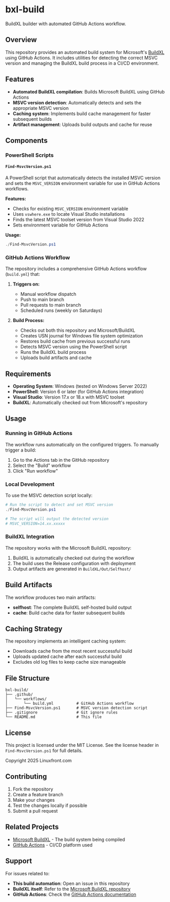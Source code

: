 # bxl-build

BuildXL builder with automated GitHub Actions workflow.

## Overview

This repository provides an automated build system for Microsoft's [BuildXL](https://github.com/microsoft/BuildXL) using GitHub Actions. It includes utilities for detecting the correct MSVC version and managing the BuildXL build process in a CI/CD environment.

## Features

- **Automated BuildXL compilation**: Builds Microsoft BuildXL using GitHub Actions
- **MSVC version detection**: Automatically detects and sets the appropriate MSVC version
- **Caching system**: Implements build cache management for faster subsequent builds
- **Artifact management**: Uploads build outputs and cache for reuse

## Components

### PowerShell Scripts

#### `Find-MsvcVersion.ps1`

A PowerShell script that automatically detects the installed MSVC version and sets the `MSVC_VERSION` environment variable for use in GitHub Actions workflows.

**Features:**
- Checks for existing `MSVC_VERSION` environment variable
- Uses `vswhere.exe` to locate Visual Studio installations
- Finds the latest MSVC toolset version from Visual Studio 2022
- Sets environment variable for GitHub Actions

**Usage:**
```powershell
./Find-MsvcVersion.ps1
```

### GitHub Actions Workflow

The repository includes a comprehensive GitHub Actions workflow (`build.yml`) that:

1. **Triggers on:**
   - Manual workflow dispatch
   - Push to main branch
   - Pull requests to main branch
   - Scheduled runs (weekly on Saturdays)

2. **Build Process:**
   - Checks out both this repository and Microsoft/BuildXL
   - Creates USN journal for Windows file system optimization
   - Restores build cache from previous successful runs
   - Detects MSVC version using the PowerShell script
   - Runs the BuildXL build process
   - Uploads build artifacts and cache

## Requirements

- **Operating System**: Windows (tested on Windows Server 2022)
- **PowerShell**: Version 6 or later (for GitHub Actions integration)
- **Visual Studio**: Version 17.x or 18.x with MSVC toolset
- **BuildXL**: Automatically checked out from Microsoft's repository

## Usage

### Running in GitHub Actions

The workflow runs automatically on the configured triggers. To manually trigger a build:

1. Go to the Actions tab in the GitHub repository
2. Select the "Build" workflow
3. Click "Run workflow"

### Local Development

To use the MSVC detection script locally:

```powershell
# Run the script to detect and set MSVC version
./Find-MsvcVersion.ps1

# The script will output the detected version
# MSVC_VERSION=14.xx.xxxxx
```

### BuildXL Integration

The repository works with the Microsoft BuildXL repository:

1. BuildXL is automatically checked out during the workflow
2. The build uses the Release configuration with deployment
3. Output artifacts are generated in `BuildXL/Out/Selfhost/`

## Build Artifacts

The workflow produces two main artifacts:

- **selfhost**: The complete BuildXL self-hosted build output
- **cache**: Build cache data for faster subsequent builds

## Caching Strategy

The repository implements an intelligent caching system:

- Downloads cache from the most recent successful build
- Uploads updated cache after each successful build  
- Excludes old log files to keep cache size manageable

## File Structure

```
bxl-build/
├── .github/
│   └── workflows/
│       └── build.yml          # GitHub Actions workflow
├── Find-MsvcVersion.ps1       # MSVC version detection script
├── .gitignore                 # Git ignore rules
└── README.md                  # This file
```

## License

This project is licensed under the MIT License. See the license header in `Find-MsvcVersion.ps1` for full details.

Copyright 2025 Linuxfront.com

## Contributing

1. Fork the repository
2. Create a feature branch
3. Make your changes
4. Test the changes locally if possible
5. Submit a pull request

## Related Projects

- [Microsoft BuildXL](https://github.com/microsoft/BuildXL) - The build system being compiled
- [GitHub Actions](https://github.com/features/actions) - CI/CD platform used

## Support

For issues related to:
- **This build automation**: Open an issue in this repository
- **BuildXL itself**: Refer to the [Microsoft BuildXL repository](https://github.com/microsoft/BuildXL)
- **GitHub Actions**: Check the [GitHub Actions documentation](https://docs.github.com/en/actions)
